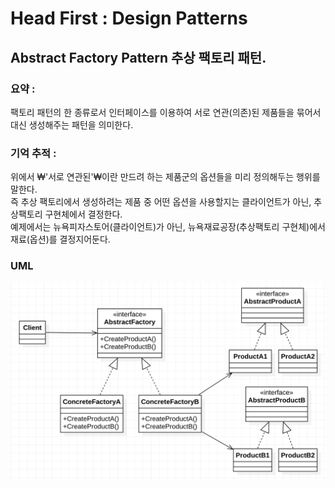 # Head First : Design Patterns  
  
## Abstract Factory Pattern 추상 팩토리 패턴.  
  
### 요약 :   
팩토리 패턴의 한 종류로서 인터페이스를 이용하여 서로 연관(의존)된 제품들을 묶어서 대신 생성해주는 패턴을 의미한다.
  

### 기억 추적 :   
위에서 ₩'서로 연관된'₩이란 만드려 하는 제품군의 옵션들을 미리 정의해두는 행위를 말한다.  
즉 추상 팩토리에서 생성하려는 제품 중 어떤 옵션을 사용할지는 클라이언트가 아닌, 추상팩토리 구현체에서 결정한다.  
예제에서는 뉴욕피자스토어(클라이언트)가 아닌, 뉴욕재료공장(추상팩토리 구현체)에서 재료(옵션)를 결정지어둔다.  


### UML
![Alt uml](./abstractFactory_uml.png?s=200 )

